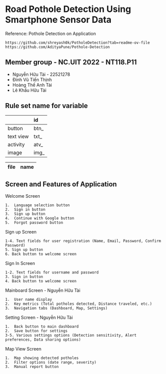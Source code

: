 # Road Pothole Detection Using Smartphone Sensor Data

Reference: Pothole Detection on Application

    https://github.com/shreyash0k/PotholeDetection?tab=readme-ov-file
    https://github.com/AdityaPune/Pothole-Detection


## Member group - NC.UIT 2022 - NT118.P11

- Nguyễn Hữu Tài - 22521278
- Đinh Vũ Tiến Thịnh
- Hoàng Thế Anh Tài
- Lê Khấu Hữu Tài


## Rule set name for variable


|           | id     |         
| :-------- | :------- |
| button    | btn_ | 
| text view | txt_ |
| activity  | atv_ |
| image     | img_ |

|    file       | name |
| :-------- | :------- |

## Screen and Features of Application

Welcome Screen 
    
    1.	Language selection button
    2.	Sign in button
    3.	Sign up button
    4.	Continue with Google button
    5.	Forgot password button

Sign up Screen

    1-4. Text fields for user registration (Name, Email, Password, Confirm Password)
    5. Sign up button 
    6. Back button to welcome screen
Sign In Screen

    1-2. Text fields for username and password 
    3. Sign in button 
    4. Back button to welcome screen
Mainboard Screen    -   Nguyễn Hữu Tài

    1.	User name display
    2.	Key metrics (Total potholes detected, Distance traveled, etc.)
    3.	Navigation tabs (Dashboard, Map, Settings)

Setting Screen      -   Nguyễn Hữu Tài

    1.	Back button to main dashboard
    2.	Save button for settings 
    3-5. Various settings options (Detection sensitivity, Alert preferences, Data sharing options)


Map View Screen

    1.	Map showing detected potholes
    2.	Filter options (date range, severity)
    3.	Manual report button


